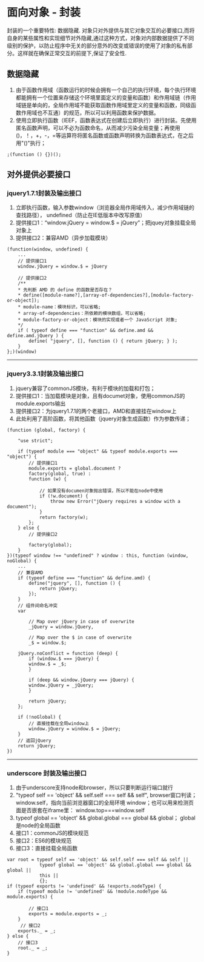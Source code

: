 # 面向对象 - 封装
封装的一个重要特性: 数据隐藏. 对象只对外提供与其它对象交互的必要接口,而将自身的某些属性和实现细节对外隐藏,通过这种方式，对象对内部数据提供了不同级别的保护，以防止程序中无关的部分意外的改变或错误的使用了对象的私有部分。这样就在确保正常交互的前提下,保证了安全性.

## 数据隐藏
1. 由于函数作用域（函数运行的时候会拥有一个自己的执行环境，每个执行环境都能拥有一个位置来存储这个环境里面定义的变量和函数）和作用域链（作用域链是单向的，全局作用域不能获取函数作用域里定义的变量和函数，同级函数作用域也不互通）的规范，所以可以利用函数来保护数据。
2. 使用立即执行函数（IEEF，函数表达式在创建后立即执行）进行封装。先使用匿名函数声明，可以不必为函数命名，从而减少污染全局变量；再使用()，！，+，-，=等运算符将匿名函数或函数声明转换为函数表达式，在之后用"()"执行；

```
;(function () {})();
```

## 对外提供必要接口
### jquery1.7.1封装及输出接口
1. 立即执行函数，输入参数window（浏览器全局作用域传入，减少作用域链的查找路径）， undefined（防止在IE低版本中改写原值）
2. 提供接口1：“window.jQuery = window.$ = jQuery”；把jquey对象挂载全局对象上
3. 提供接口2：兼容AMD（异步加载模块）


```
(function(window, undefined) {
    ...
    // 提供接口1
    window.jQuery = window.$ = jQuery 

    // 提供接口2
    /**
    * 先判断 AMD 的 define 的函数是否存在？
    * define([module-name?],[array-of-dependencies?],[module-factory-or-object]); 
    * module-name：模块标识，可以省略; 
    * array-of-dependencies：所依赖的模块数组，可以省略; 
    * module-factory-or-object：模块的实现或者一个 JavaScript 对象; 
    */
    if ( typeof define === "function" && define.amd && define.amd.jQuery ) {
        define( "jquery", [], function () { return jQuery; } );
    }
};)(window)

```

------
### jquery3.3.1封装及输出接口
1. jquery兼容了commonJS模块，有利于模块的加载和打包；
2. 提供接口1：当加载模块是对象，且有documet对象，使用commonJS的module.exports输出
3. 提供接口2：为jquery1.7.1的两个老接口，AMD和直接挂在window上
4. 此处利用了高阶函数，将其他函数（jquery对象生成函数）作为参数传递；

```
(function (global, factory) {

    "use strict";
        
    if (typeof module === "object" && typeof module.exports === "object") {
        // 提供接口1
        module.exports = global.document ?
        factory(global, true) :
        function (w) {

            // 如果没有documen对象抛出错误，所以不能在node中使用
            if (!w.document) {
                throw new Error("jQuery requires a window with a document");
            }
            return factory(w);
        };
    } else {
        // 提供接口2

        factory(global);
    }
})(typeof window !== "undefined" ? window : this, function (window, noGlobal) {
    ...
    // 兼容AMD
    if (typeof define === "function" && define.amd) {
        define("jquery", [], function () {
            return jQuery;
        });
    }
    // 组件间命名冲突
    var

        // Map over jQuery in case of overwrite
        _jQuery = window.jQuery,

        // Map over the $ in case of overwrite
        _$ = window.$;

    jQuery.noConflict = function (deep) {
        if (window.$ === jQuery) {
        window.$ = _$;
        }

        if (deep && window.jQuery === jQuery) {
        window.jQuery = _jQuery;
        }

        return jQuery;
    };

    if (!noGlobal) {
        // 直接挂载在全局window上
        window.jQuery = window.$ = jQuery;
    }
    // 返回jQuery
    return jQuery;
})
```

------
### underscore 封装及输出接口
1. 由于underscore支持node和browser，所以只要判断运行端口就行
2. "typeof self == 'object' && self.self === self && self", browser窗口判读；window.self，指向当前浏览器窗口的全局环境 window；也可以用来检测页面是否嵌套在iframe里： window.top===window.self 
3. typeof global == 'object' && global.global === global && global； global是node的全局函数
4. 接口1：commonJS的模块规范
5. 接口2：ES6的模块规范
6. 接口3：直接挂载全局函数

```
var root = typeof self == 'object' && self.self === self && self ||
            typeof global == 'object' && global.global === global && global ||
            this ||
            {};
if (typeof exports != 'undefined' && !exports.nodeType) {
    if (typeof module != 'undefined' && !module.nodeType && module.exports) {
        
        // 接口1
        exports = module.exports = _;
    }
     // 接口2
    exports._ = _;
} else {
    // 接口3
    root._ = _;
}
```
